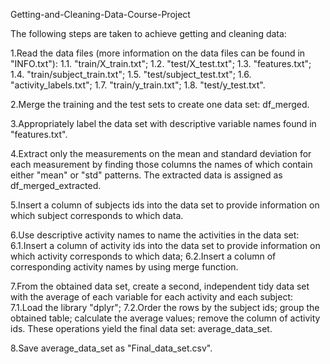 Getting-and-Cleaning-Data-Course-Project

The following steps are taken to achieve getting and cleaning data:  

1.Read the data files (more information on the data files can be found in "INFO.txt"):
1.1. "train/X_train.txt";
1.2. "test/X_test.txt";
1.3. "features.txt";
1.4. "train/subject_train.txt";
1.5. "test/subject_test.txt";
1.6. "activity_labels.txt";
1.7. "train/y_train.txt";
1.8. "test/y_test.txt".

2.Merge the training and the test sets to create one data set: df_merged.

3.Appropriately label the data set with descriptive variable names found in "features.txt".

4.Extract only the measurements on the mean and standard deviation for each measurement by finding those columns the names of which contain either "mean" or "std" patterns. The extracted data is assigned as df_merged_extracted.    

5.Insert a column of subjects ids into the data set to provide information on
which subject corresponds to which data.

6.Use descriptive activity names to name the activities in the data set:
6.1.Insert a column of activity ids into the data set to provide information
on which activity corresponds to which data;
6.2.Insert a column of corresponding activity names by using merge function.

7.From the obtained data set, create a second, independent tidy data set
with the average of each variable for each activity and each subject:
7.1.Load the library "dplyr";
7.2.Order the rows by the subject ids; group the obtained table; calculate the average values; remove the column of activity ids. These operations yield the final data set: average_data_set.

8.Save average_data_set as "Final_data_set.csv".
